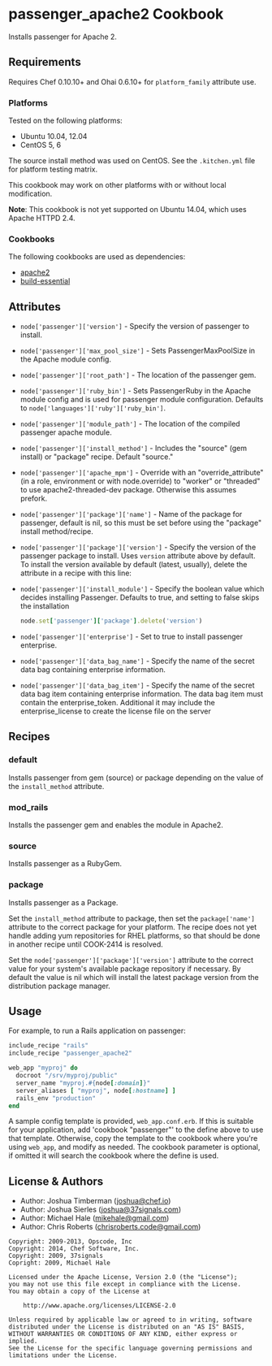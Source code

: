passenger_apache2 Cookbook
==========================

Installs passenger for Apache 2.


Requirements
------------

Requires Chef 0.10.10+ and Ohai 0.6.10+ for `platform_family` attribute use.

### Platforms
Tested on the following platforms:

- Ubuntu 10.04, 12.04
- CentOS 5, 6

The source install method was used on CentOS. See the `.kitchen.yml` file for platform testing matrix.

This cookbook may work on other platforms with or without local modification.

**Note**: This cookbook is not yet supported on Ubuntu 14.04, which uses Apache HTTPD 2.4.

### Cookbooks

The following cookbooks are used as dependencies:

- [apache2](https://supermarket.chef.io/cookbooks/apache2)
- [build-essential](https://supermarket.chef.io/cookbooks/build-essential)

Attributes
----------
* `node['passenger']['version']` - Specify the version of passenger to install.
* `node['passenger']['max_pool_size']` - Sets PassengerMaxPoolSize in the Apache module config.
* `node['passenger']['root_path']` - The location of the passenger gem.
* `node['passenger']['ruby_bin']` - Sets PassengerRuby in the Apache module config and is used for passenger module configuration. Defaults to `node['languages']['ruby']['ruby_bin']`.
* `node['passenger']['module_path']` - The location of the compiled passenger apache module.
* `node['passenger']['install_method']` - Includes the "source" (gem install) or "package" recipe. Default "source."
* `node['passenger']['apache_mpm']` - Override with an "override_attribute" (in a role, environment or with node.override) to "worker" or "threaded" to use apache2-threaded-dev package. Otherwise this assumes prefork.
* `node['passenger']['package']['name']` - Name of the package for passenger, default is nil, so this must be set before using the "package" install method/recipe.
* `node['passenger']['package']['version']` - Specify the version of the passenger package to install. Uses `version` attribute above by default. To install the version available by default (latest, usually), delete the attribute in a recipe with this line:
* `node['passenger']['install_module']` - Specify the boolean value which decides installing Passenger. Defaults to true, and setting to false skips the installation

  ```ruby
  node.set['passenger']['package'].delete('version')
  ```
* `node['passenger']['enterprise']` - Set to true to install passenger enterprise.
* `node['passenger']['data_bag_name']` - Specify the name of the secret data bag containing enterprise information.
* `node['passenger']['data_bag_item']` - Specify the name of the secret data bag item containing enterprise information. The data bag item must contain the enterprise_token. Additional it may include the enterprise_license to create the license file on the server

Recipes
-------

### default

Installs passenger from gem (source) or package depending on the value of the `install_method` attribute.

### mod_rails

Installs the passenger gem and enables the module in Apache2.

### source

Installs passenger as a RubyGem.

### package

Installs passenger as a Package.

Set the `install_method` attribute to package, then set the `package['name']` attribute to the correct package for your platform. The recipe does not yet handle adding yum repositories for RHEL platforms, so that should be done in another recipe until COOK-2414 is resolved.

Set the `node['passenger']['package']['version']` attribute to the correct value for your system's available package repository if necessary. By default the value is nil which will install the latest package version from the distribution package manager.


Usage
-----

For example, to run a Rails application on passenger:

```ruby
include_recipe "rails"
include_recipe "passenger_apache2"

web_app "myproj" do
  docroot "/srv/myproj/public"
  server_name "myproj.#{node[:domain]}"
  server_aliases [ "myproj", node[:hostname] ]
  rails_env "production"
end
```

A sample config template is provided, `web_app.conf.erb`. If this is suitable for your application, add 'cookbook "passenger"' to the define above to use that template. Otherwise, copy the template to the cookbook where you're using `web_app`, and modify as needed. The cookbook parameter is optional, if omitted it will search the cookbook where the define is used.


License & Authors
-----------------
- Author: Joshua Timberman (<joshua@chef.io>)
- Author: Joshua Sierles (<joshua@37signals.com>)
- Author: Michael Hale (<mikehale@gmail.com>)
- Author: Chris Roberts (<chrisroberts.code@gmail.com>)

```text
Copyright: 2009-2013, Opscode, Inc
Copyright: 2014, Chef Software, Inc.
Copyright: 2009, 37signals
Copright: 2009, Michael Hale

Licensed under the Apache License, Version 2.0 (the "License");
you may not use this file except in compliance with the License.
You may obtain a copy of the License at

    http://www.apache.org/licenses/LICENSE-2.0

Unless required by applicable law or agreed to in writing, software
distributed under the License is distributed on an "AS IS" BASIS,
WITHOUT WARRANTIES OR CONDITIONS OF ANY KIND, either express or implied.
See the License for the specific language governing permissions and
limitations under the License.
```
